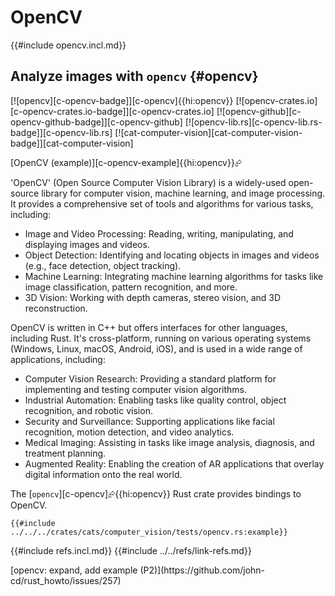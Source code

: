 # OpenCV

{{#include opencv.incl.md}}

## Analyze images with `opencv` {#opencv}

[![opencv][c-opencv-badge]][c-opencv]{{hi:opencv}}
[![opencv-crates.io][c-opencv-crates.io-badge]][c-opencv-crates.io]
[![opencv-github][c-opencv-github-badge]][c-opencv-github]
[![opencv-lib.rs][c-opencv-lib.rs-badge]][c-opencv-lib.rs]
[![cat-computer-vision][cat-computer-vision-badge]][cat-computer-vision]

[OpenCV (example)][c-opencv-example]{{hi:opencv}}⮳

'OpenCV' (Open Source Computer Vision Library) is a widely-used open-source library for computer vision, machine learning, and image processing. It provides a comprehensive set of tools and algorithms for various tasks, including:

- Image and Video Processing: Reading, writing, manipulating, and displaying images and videos.
- Object Detection: Identifying and locating objects in images and videos (e.g., face detection, object tracking).
- Machine Learning: Integrating machine learning algorithms for tasks like image classification, pattern recognition, and more.
- 3D Vision: Working with depth cameras, stereo vision, and 3D reconstruction.

OpenCV is written in C++ but offers interfaces for other languages, including Rust. It's cross-platform, running on various operating systems (Windows, Linux, macOS, Android, iOS), and is used in a wide range of applications, including:

- Computer Vision Research: Providing a standard platform for implementing and testing computer vision algorithms.
- Industrial Automation: Enabling tasks like quality control, object recognition, and robotic vision.
- Security and Surveillance: Supporting applications like facial recognition, motion detection, and video analytics.
- Medical Imaging: Assisting in tasks like image analysis, diagnosis, and treatment planning.
- Augmented Reality: Enabling the creation of AR applications that overlay digital information onto the real world.

The [`opencv`][c-opencv]⮳{{hi:opencv}} Rust crate provides bindings to OpenCV.

```rust,editable
{{#include ../../../crates/cats/computer_vision/tests/opencv.rs:example}}
```

{{#include refs.incl.md}}
{{#include ../../refs/link-refs.md}}

<div class="hidden">
[opencv: expand, add example (P2)](https://github.com/john-cd/rust_howto/issues/257)

</div>
